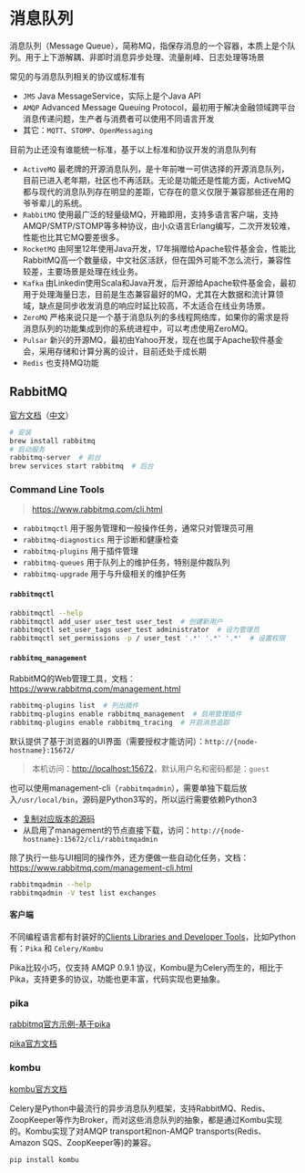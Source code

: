 # 消息队列

消息队列（Message Queue），简称MQ，指保存消息的一个容器，本质上是个队列。用于上下游解耦、非即时消息异步处理、流量削峰、日志处理等场景

常见的与消息队列相关的协议或标准有

- `JMS` Java MessageService，实际上是个Java API
- `AMQP` Advanced Message Queuing Protocol，最初用于解决金融领域跨平台消息传递问题，生产者与消费者可以使用不同语言开发
- 其它：`MQTT`、`STOMP`、`OpenMessaging`

目前为止还没有谁能统一标准，基于以上标准和协议开发的消息队列有

- `ActiveMQ` 最老牌的开源消息队列，是十年前唯一可供选择的开源消息队列，目前已进入老年期，社区也不再活跃。无论是功能还是性能方面，ActiveMQ 都与现代的消息队列存在明显的差距，它存在的意义仅限于兼容那些还在用的爷爷辈儿的系统。
- `RabbitMQ` 使用最广泛的轻量级MQ，开箱即用，支持多语言客户端，支持AMQP/SMTP/STOMP等多种协议，由小众语言Erlang编写，二次开发较难，性能也比其它MQ要差很多。
- `RocketMQ` 由阿里12年使用Java开发，17年捐赠给Apache软件基金会，性能比RabbitMQ高一个数量级，中文社区活跃，但在国外可能不怎么流行，兼容性较差，主要场景是处理在线业务。
- `Kafka` 由Linkedin使用Scala和Java开发，后开源给Apache软件基金会，最初用于处理海量日志，目前是生态兼容最好的MQ，尤其在大数据和流计算领域，缺点是同步收发消息的响应时延比较高，不太适合在线业务场景。
- `ZeroMQ` 严格来说只是一个基于消息队列的多线程网络库，如果你的需求是将消息队列的功能集成到你的系统进程中，可以考虑使用ZeroMQ。
- `Pulsar` 新兴的开源MQ，最初由Yahoo开发，现在也属于Apache软件基金会，采用存储和计算分离的设计，目前还处于成长期
- `Redis` 也支持MQ功能

## RabbitMQ

[官方文档](https://www.rabbitmq.com/getstarted.html)（[中文](http://rabbitmq.mr-ping.com/)）

```bash
# 安装
brew install rabbitmq
# 启动服务
rabbitmq-server  # 前台
brew services start rabbitmq  # 后台
```

### Command Line Tools

> <https://www.rabbitmq.com/cli.html>

- `rabbitmqctl` 用于服务管理和一般操作任务，通常只对管理员可用
- `rabbitmq-diagnostics` 用于诊断和健康检查
- `rabbitmq-plugins` 用于插件管理
- `rabbitmq-queues` 用于队列上的维护任务，特别是仲裁队列
- `rabbitmq-upgrade` 用于与升级相关的维护任务

#### `rabbitmqctl`

```bash
rabbitmqctl --help
rabbitmqctl add_user user_test user_test  # 创建新用户
rabbitmqctl set_user_tags user_test administrator  # 设为管理员
rabbitmqctl set_permissions -p / user_test '.*' '.*' '.*'  # 设置权限
```

#### `rabbitmq_management`

RabbitMQ的Web管理工具，文档：<https://www.rabbitmq.com/management.html>

```bash
rabbitmq-plugins list  # 列出插件
rabbitmq-plugins enable rabbitmq_management  # 启用管理插件
rabbitmq-plugins enable rabbitmq_tracing  # 开启消息追踪
```

默认提供了基于浏览器的UI界面（需要授权才能访问）：`http://{node-hostname}:15672/`

> 本机访问：<http://localhost:15672>，默认用户名和密码都是：`guest`

也可以使用management-cli（`rabbitmqadmin`），需要单独下载后放入`/usr/local/bin`，源码是Python3写的，所以运行需要依赖Python3

- [复制对应版本的源码](https://github.com/rabbitmq/rabbitmq-server/blob/master/deps/rabbitmq_management/bin/rabbitmqadmin)
- 从启用了management的节点直接下载，访问：`http://{node-hostname}:15672/cli/rabbitmqadmin`

除了执行一些与UI相同的操作外，还方便做一些自动化任务，文档：<https://www.rabbitmq.com/management-cli.html>

```bash
rabbitmqadmin --help
rabbitmqadmin -V test list exchanges
```

#### 客户端

不同编程语言都有封装好的[Clients Libraries and Developer Tools](https://www.rabbitmq.com/devtools.html)，比如Python有：`Pika` 和 `Celery/Kombu`

Pika比较小巧，仅支持 AMQP 0.9.1 协议，Kombu是为Celery而生的，相比于Pika，支持更多的协议，功能也更丰富，代码实现也更抽象。

### pika

[rabbitmq官方示例-基于pika](http://rabbitmq.mr-ping.com/tutorials_with_python/[1]Hello_World.html)

[pika官方文档](https://pika.readthedocs.io/en/stable/)

### kombu

[kombu官方文档](https://docs.celeryq.dev/projects/kombu/en/latest/index.html)

Celery是Python中最流行的异步消息队列框架，支持RabbitMQ、Redis、ZoopKeeper等作为Broker，而对这些消息队列的抽象，都是通过Kombu实现的。Kombu实现了对AMQP transport和non-AMQP transports(Redis、Amazon SQS、ZoopKeeper等)的兼容。

`pip install kombu`
